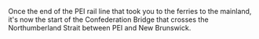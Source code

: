 Once the end of the PEI rail line that took you to the ferries to the mainland, it's now the start of the Confederation Bridge that crosses the Northumberland Strait between PEI and New Brunswick.